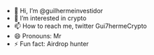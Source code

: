 - 👋 Hi, I’m @guilhermeinvestidor
- 👀 I’m interested in crypto
- 📫 How to reach me, twitter Gui7hermeCrypto
- 😄 Pronouns: Mr
- ⚡ Fun fact: Airdrop hunter

<!---
guilhermeinvestidor/guilhermeinvestidor is a ✨ special ✨ repository because its `README.md` (this file) appears on your GitHub profile.
You can click the Preview link to take a look at your changes.
--->
